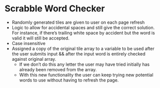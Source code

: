 # Scrabble Word Checker

* Randomly generated tiles are given to user on each page refresh
* Logic to allow for accidental spaces and still give the correct solution.  For instance, if there’s trailing white space by accident but the word is valid it will still be accepted.
* Case insensitive
* Assigned a copy of the original tile array to a variable to be used after the user submits input && after the input word is entirely checked against original array.
  * If we don’t do this any letter the user may have tried initially has already been removed from the array.
  * With this new functionality the user can keep trying new potential words to use without having to refresh the page.
